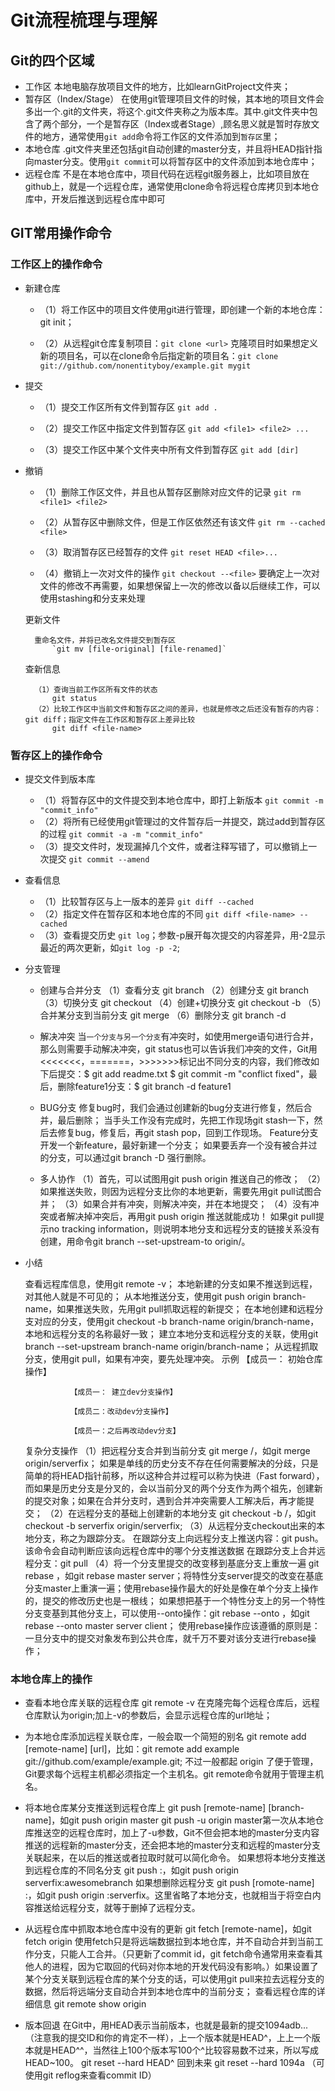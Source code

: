 # Git流程梳理与理解 

## Git的四个区域
* 工作区 
  本地电脑存放项目文件的地方，比如learnGitProject文件夹； 
* 暂存区（Index/Stage） 
  在使用git管理项目文件的时候，其本地的项目文件会多出一个.git的文件夹，将这个.git文件夹称之为版本库。其中.git文件夹中包含了两个部分，一个是暂存区（Index或者Stage）,顾名思义就是暂时存放文件的地方，通常使用`git add`命令将工作区的文件添加到`暂存区`里； 
* 本地仓库 
  .git文件夹里还包括git自动创建的master分支，并且将HEAD指针指向master分支。使用`git commit`可以将暂存区中的文件添加到本地仓库中； 
* 远程仓库 
  不是在本地仓库中，项目代码在远程git服务器上，比如项目放在github上，就是一个远程仓库，通常使用clone命令将远程仓库拷贝到本地仓库中，开发后推送到远程仓库中即可

## GIT常用操作命令

### 工作区上的操作命令
* 新建仓库
  
   * （1）将工作区中的项目文件使用git进行管理，即创建一个新的本地仓库：git init；

   * （2）从远程git仓库复制项目：`git clone <url>`
    克隆项目时如果想定义新的项目名，可以在clone命令后指定新的项目名：`git clone git://github.com/nonentityboy/example.git mygit`

* 提交
  
   * （1）提交工作区所有文件到暂存区
    `git add .`

   * （2）提交工作区中指定文件到暂存区
   `git add <file1> <file2> ...`

   * （3）提交工作区中某个文件夹中所有文件到暂存区
    `git add [dir]`

* 撤销

   * （1）删除工作区文件，并且也从暂存区删除对应文件的记录
    `git rm <file1> <file2>`

   * （2）从暂存区中删除文件，但是工作区依然还有该文件
    `git rm --cached <file>`

   * （3）取消暂存区已经暂存的文件
    `git reset HEAD <file>...`
    
   * （4）撤销上一次对文件的操作
    `git checkout --<file>`
    要确定上一次对文件的修改不再需要，如果想保留上一次的修改以备以后继续工作，可以使用stashing和分支来处理

	更新文件

		重命名文件，并将已改名文件提交到暂存区
			`git mv [file-original] [file-renamed]`
            
	查新信息

		（1）查询当前工作区所有文件的状态
			git status
		（2）比较工作区中当前文件和暂存区之间的差异，也就是修改之后还没有暂存的内容：git diff；指定文件在工作区和暂存区上差异比较
			git diff <file-name>


### 暂存区上的操作命令
* 提交文件到版本库
  
  * （1）将暂存区中的文件提交到本地仓库中，即打上新版本
			`git commit -m "commit_info"`
  * （2）将所有已经使用git管理过的文件暂存后一并提交，跳过add到暂存区的过程
			`git commit -a -m "commit_info"`
  * （3）提交文件时，发现漏掉几个文件，或者注释写错了，可以撤销上一次提交
			`git commit --amend`


* 查看信息

  * （1）比较暂存区与上一版本的差异
			`git diff --cached`
  * （2）指定文件在暂存区和本地仓库的不同
			`git diff <file-name> --cached`
  * （3）查看提交历史
			`git log`；参数-p展开每次提交的内容差异，用-2显示最近的两次更新，如`git log -p -2`;


* 分支管理
  
	* 创建与合并分支
			（1）查看分支
				git branch
			（2）创建分支
				git branch <name>
			（3）切换分支
				git checkout <name>
			（4）创建+切换分支
				git checkout -b <name>
			（5）合并某分支到当前分支
				git merge <name>
			（6）删除分支
				git branch -d <name>

	* 解决冲突
			当`一个分支与另一个分支`有冲突时，如使用merge语句进行合并，那么则需要手动解决冲突，git status也可以告诉我们冲突的文件，Git用<<<<<<<，=======，>>>>>>>标记出不同分支的内容，我们修改如下后提交：$ git add readme.txt 
$ git commit -m "conflict fixed"，最后，删除feature1分支：$ git branch -d feature1
				
   * BUG分支
			修复bug时，我们会通过创建新的bug分支进行修复，然后合并，最后删除；
			当手头工作没有完成时，先把工作现场git stash一下，然后去修复bug，修复后，再git stash pop，回到工作现场。
		Feature分支
			开发一个新feature，最好新建一个分支；
			如果要丢弃一个没有被合并过的分支，可以通过git branch -D <name>强行删除。

  * 多人协作
			（1）首先，可以试图用git push origin <branch-name>推送自己的修改；
			（2）如果推送失败，则因为远程分支比你的本地更新，需要先用git pull试图合并；
			（3）如果合并有冲突，则解决冲突，并在本地提交；
			（4）没有冲突或者解决掉冲突后，再用git push origin <branch-name>推送就能成功！
			如果git pull提示no tracking information，则说明本地分支和远程分支的链接关系没有创建，用命令git branch --set-upstream-to <branch-name> origin/<branch-name>。
* 小结
  
    查看远程库信息，使用git remote -v；
    本地新建的分支如果不推送到远程，对其他人就是不可见的；
    从本地推送分支，使用git push origin branch-name，如果推送失败，先用git pull抓取远程的新提交；
    在本地创建和远程分支对应的分支，使用git checkout -b branch-name origin/branch-name，本地和远程分支的名称最好一致；
    建立本地分支和远程分支的关联，使用git branch --set-upstream branch-name origin/branch-name；
    从远程抓取分支，使用git pull，如果有冲突，要先处理冲突。
			示例
				【成员一： 初始仓库操作】
					
				【成员一： 建立dev分支操作】
					
				【成员二：改动dev分支操作】
					
				【成员一：之后再改动dev分支】
					
	复杂分支操作
		（1）把远程分支合并到当前分支
			git merge <remote-name>/<branch-name>，如git merge origin/serverfix；
			如果是单线的历史分支不存在任何需要解决的分歧，只是简单的将HEAD指针前移，所以这种合并过程可以称为快进（Fast forward），而如果是历史分支是分叉的，会以当前分叉的两个分支作为两个祖先，创建新的提交对象；如果在合并分支时，遇到合并冲突需要人工解决后，再才能提交；
		（2）在远程分支的基础上创建新的本地分支
			git checkout -b <branch-name> <remote-name>/<branch-name>，如git checkout -b serverfix origin/serverfix;
		（3）从远程分支checkout出来的本地分支，称之为跟踪分支。
			在跟踪分支上向远程分支上推送内容：git push。该命令会自动判断应该向远程仓库中的哪个分支推送数据
			在跟踪分支上合并远程分支：git pull
		（4）将一个分支里提交的改变移到基底分支上重放一遍
			git rebase <rebase-branch> <branch-name>，如git rebase master server；将特性分支server提交的改变在基底分支master上重演一遍；使用rebase操作最大的好处是像在单个分支上操作的，提交的修改历史也是一根线；
			如果想把基于一个特性分支上的另一个特性分支变基到其他分支上，可以使用--onto操作：git rebase --onto <rebase-branch> <feature branch> <sub-feature-branch>，如git rebase --onto master server client；
			使用rebase操作应该遵循的原则是：一旦分支中的提交对象发布到公共仓库，就千万不要对该分支进行rebase操作；


### 本地仓库上的操作
* 查看本地仓库关联的远程仓库
		git remote -v
		在克隆完每个远程仓库后，远程仓库默认为origin;加上-v的参数后，会显示远程仓库的url地址；

* 为本地仓库添加远程关联仓库，一般会取一个简短的别名
		git remote add [remote-name] [url]，比如：git remote add example git://github.com/example/example.git;
			 不过一般都起 origin
		了便于管理，Git要求每个远程主机都必须指定一个主机名。git remote命令就用于管理主机名。

* 将本地仓库某分支推送到远程仓库上
		git push [remote-name] [branch-name]，如git push origin master
			git push -u origin master第一次从本地仓库推送空的远程仓库时，加上了-u参数，Git不但会把本地的master分支内容推送的远程新的master分支，还会把本地的master分支和远程的master分支关联起来，在以后的推送或者拉取时就可以简化命令。
		如果想将本地分支推送到远程仓库的不同名分支
			git push <remote-name> <local-branch>:<remote-branch>，如git push origin serverfix:awesomebranch
		如果想删除远程分支
			git push [romote-name] :<remote-branch>，如git push origin :serverfix。这里省略了本地分支，也就相当于将空白内容推送给远程分支，就等于删掉了远程分支。

* 从远程仓库中抓取本地仓库中没有的更新
		git fetch [remote-name]，如git fetch origin
		使用fetch只是将远端数据拉到本地仓库，并不自动合并到当前工作分支，只能人工合并。（只更新了commit id，git fetch命令通常用来查看其他人的进程，因为它取回的代码对你本地的开发代码没有影响。）如果设置了某个分支关联到远程仓库的某个分支的话，可以使用git pull来拉去远程分支的数据，然后将远端分支自动合并到本地仓库中的当前分支；
	查看远程仓库的详细信息
		git remote show origin

* 版本回退
		在Git中，用HEAD表示当前版本，也就是最新的提交1094adb...（注意我的提交ID和你的肯定不一样），上一个版本就是HEAD^，上上一个版本就是HEAD^^，当然往上100个版本写100个^比较容易数不过来，所以写成HEAD~100。
			git reset --hard HEAD^
		回到未来
			 git reset --hard 1094a （可使用git reflog来查看commit ID）